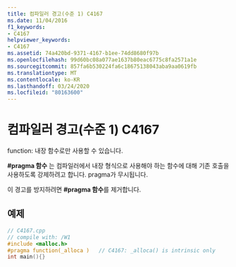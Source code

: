 ```yaml
---
title: 컴파일러 경고(수준 1) C4167
ms.date: 11/04/2016
f1_keywords:
- C4167
helpviewer_keywords:
- C4167
ms.assetid: 74a420bd-9371-4167-b1ee-74dd8680f97b
ms.openlocfilehash: 99d60bc08a077ae1637b80eac6775c8fa2571a1e
ms.sourcegitcommit: 857fa6b530224fa6c18675138043aba9aa0619fb
ms.translationtype: MT
ms.contentlocale: ko-KR
ms.lasthandoff: 03/24/2020
ms.locfileid: "80163600"
---
```

# <a name="compiler-warning-level-1-c4167"></a>컴파일러 경고(수준 1) C4167

function: 내장 함수로만 사용할 수 있습니다.

**#pragma 함수** 는 컴파일러에서 내장 형식으로 사용해야 하는 함수에 대해 기존 호출을 사용하도록 강제하려고 합니다. pragma가 무시됩니다.

이 경고를 방지하려면 **#pragma 함수**를 제거합니다.

## <a name="example"></a>예제

```cpp
// C4167.cpp
// compile with: /W1
#include <malloc.h>
#pragma function(_alloca )   // C4167: _alloca() is intrinsic only
int main(){}
```
